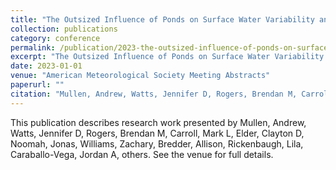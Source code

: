 ```yaml
---
title: "The Outsized Influence of Ponds on Surface Water Variability and the Carbon Cycle in Alaska\textquotesingle s Boreal and Tundra Regions"
collection: publications
category: conference
permalink: /publication/2023-the-outsized-influence-of-ponds-on-surface-water-variability-and-the-carbon-cycle-in-alaskatextquotesingle-s-boreal-and-tundra-regions
excerpt: "The Outsized Influence of Ponds on Surface Water Variability and the Carbon Cycle in Alaska\textquotesingle s Boreal and Tundra Regions by Mullen, Andrew et al."
date: 2023-01-01
venue: "American Meteorological Society Meeting Abstracts"
paperurl: ""
citation: "Mullen, Andrew, Watts, Jennifer D, Rogers, Brendan M, Carroll, Mark L, Elder, Clayton D, Noomah, Jonas, Williams, Zachary, Bredder, Allison, Rickenbaugh, Lila, Caraballo-Vega, Jordan A, others (2023). "The Outsized Influence of Ponds on Surface Water Variability and the Carbon Cycle in Alaska\textquotesingle s Boreal and Tundra Regions." <i>American Meteorological Society Meeting Abstracts</i>."
---
```


This publication describes research work presented by Mullen, Andrew, Watts, Jennifer D, Rogers, Brendan M, Carroll, Mark L, Elder, Clayton D, Noomah, Jonas, Williams, Zachary, Bredder, Allison, Rickenbaugh, Lila, Caraballo-Vega, Jordan A, others. See the venue for full details.
